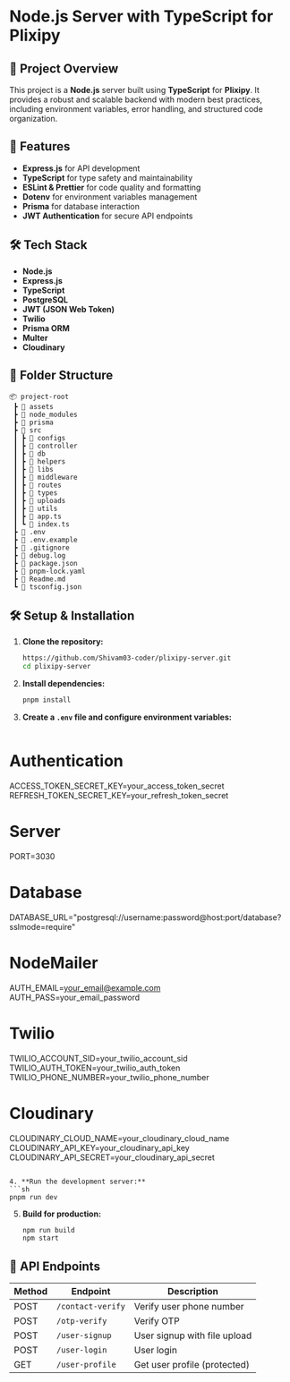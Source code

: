 # Node.js Server with TypeScript for Plixipy

## 📌 Project Overview

This project is a **Node.js** server built using **TypeScript** for **Plixipy**. It provides a robust and scalable backend with modern best practices, including environment variables, error handling, and structured code organization.

## 🚀 Features

- **Express.js** for API development
- **TypeScript** for type safety and maintainability
- **ESLint & Prettier** for code quality and formatting
- **Dotenv** for environment variables management
- **Prisma** for database interaction
- **JWT Authentication** for secure API endpoints

## 🛠 Tech Stack

- **Node.js**
- **Express.js**
- **TypeScript**
- **PostgreSQL**
- **JWT (JSON Web Token)**
- **Twilio**
- **Prisma ORM**
- **Multer**
- **Cloudinary**

## 📂 Folder Structure

```
📦 project-root
 ┣ 📂 assets
 ┣ 📂 node_modules
 ┣ 📂 prisma
 ┣ 📂 src
 ┃ ┣ 📂 configs
 ┃ ┣ 📂 controller
 ┃ ┣ 📂 db
 ┃ ┣ 📂 helpers
 ┃ ┣ 📂 libs
 ┃ ┣ 📂 middleware
 ┃ ┣ 📂 routes
 ┃ ┣ 📂 types
 ┃ ┣ 📂 uploads
 ┃ ┣ 📂 utils
 ┃ ┣ 📜 app.ts
 ┃ ┗ 📜 index.ts
 ┣ 📜 .env
 ┣ 📜 .env.example
 ┣ 📜 .gitignore
 ┣ 📜 debug.log
 ┣ 📜 package.json
 ┣ 📜 pnpm-lock.yaml
 ┣ 📜 Readme.md
 ┗ 📜 tsconfig.json
```

## 🛠 Setup & Installation

1. **Clone the repository:**

   ```sh
   https://github.com/Shivam03-coder/plixipy-server.git
   cd plixipy-server
   ```

2. **Install dependencies:**

   ```sh
   pnpm install
   ```

3. **Create a `.env` file and configure environment variables:**
   ```env

   ```

# Authentication

ACCESS_TOKEN_SECRET_KEY=your_access_token_secret
REFRESH_TOKEN_SECRET_KEY=your_refresh_token_secret

# Server

PORT=3030

# Database

DATABASE_URL="postgresql://username:password@host:port/database?sslmode=require"

# NodeMailer

AUTH_EMAIL=your_email@example.com
AUTH_PASS=your_email_password

# Twilio

TWILIO_ACCOUNT_SID=your_twilio_account_sid
TWILIO_AUTH_TOKEN=your_twilio_auth_token
TWILIO_PHONE_NUMBER=your_twilio_phone_number

# Cloudinary

CLOUDINARY_CLOUD_NAME=your_cloudinary_cloud_name
CLOUDINARY_API_KEY=your_cloudinary_api_key
CLOUDINARY_API_SECRET=your_cloudinary_api_secret

````

4. **Run the development server:**
```sh
pnpm run dev
````

5. **Build for production:**
   ```sh
   npm run build
   npm start
   ```

## 📡 API Endpoints

| Method | Endpoint          | Description                  |
| ------ | ----------------- | ---------------------------- |
| POST   | `/contact-verify` | Verify user phone number     |
| POST   | `/otp-verify`     | Verify OTP                   |
| POST   | `/user-signup`    | User signup with file upload |
| POST   | `/user-login`     | User login                   |
| GET    | `/user-profile`   | Get user profile (protected) |

